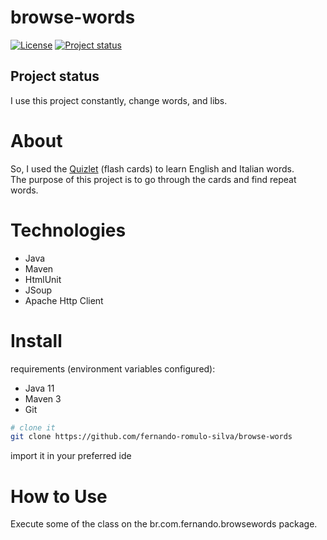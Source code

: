 # browse-words

[![License](https://img.shields.io/badge/License-Apache%202.0-blue.svg)](https://opensource.org/licenses/Apache-2.0)
[![Project status](https://img.shields.io/badge/Project%20status-Maintenance-orange.svg)](https://img.shields.io/badge/Project%20status-Maintenance-orange.svg)

## Project status

I use this project constantly, change words, and libs.

# About

So, I used the [Quizlet](https://quizlet.com/fernando_romulo/recent) (flash cards) to learn English and Italian words. <br />
The purpose of this project is to go through the cards and find repeat words.

# Technologies

- Java
- Maven
- HtmlUnit
- JSoup
- Apache Http Client

# Install

requirements (environment variables configured): 
 - Java 11
 - Maven 3
 - Git
 
```bash
# clone it
git clone https://github.com/fernando-romulo-silva/browse-words 
```

import it in your preferred ide

# How to Use

Execute some of the class on the br.com.fernando.browsewords package.

